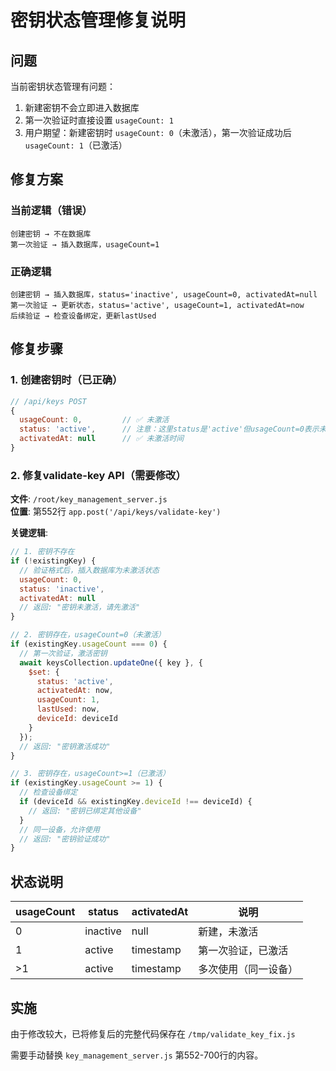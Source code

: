 # 密钥状态管理修复说明

## 问题
当前密钥状态管理有问题：
1. 新建密钥不会立即进入数据库
2. 第一次验证时直接设置 `usageCount: 1`
3. 用户期望：新建密钥时 `usageCount: 0`（未激活），第一次验证成功后 `usageCount: 1`（已激活）

## 修复方案

### 当前逻辑（错误）
```
创建密钥 → 不在数据库
第一次验证 → 插入数据库，usageCount=1
```

### 正确逻辑
```
创建密钥 → 插入数据库，status='inactive', usageCount=0, activatedAt=null
第一次验证 → 更新状态，status='active', usageCount=1, activatedAt=now
后续验证 → 检查设备绑定，更新lastUsed
```

## 修复步骤

### 1. 创建密钥时（已正确）
```javascript
// /api/keys POST
{
  usageCount: 0,         // ✅ 未激活
  status: 'active',      // 注意：这里status是'active'但usageCount=0表示未激活
  activatedAt: null      // ✅ 未激活时间
}
```

### 2. 修复validate-key API（需要修改）

**文件**: `/root/key_management_server.js`  
**位置**: 第552行 `app.post('/api/keys/validate-key')`  

**关键逻辑**:
```javascript
// 1. 密钥不存在
if (!existingKey) {
  // 验证格式后，插入数据库为未激活状态
  usageCount: 0,
  status: 'inactive',
  activatedAt: null
  // 返回: "密钥未激活，请先激活"
}

// 2. 密钥存在，usageCount=0（未激活）
if (existingKey.usageCount === 0) {
  // 第一次验证，激活密钥
  await keysCollection.updateOne({ key }, {
    $set: {
      status: 'active',
      activatedAt: now,
      usageCount: 1,
      lastUsed: now,
      deviceId: deviceId
    }
  });
  // 返回: "密钥激活成功"
}

// 3. 密钥存在，usageCount>=1（已激活）
if (existingKey.usageCount >= 1) {
  // 检查设备绑定
  if (deviceId && existingKey.deviceId !== deviceId) {
    // 返回: "密钥已绑定其他设备"
  }
  // 同一设备，允许使用
  // 返回: "密钥验证成功"
}
```

## 状态说明

| usageCount | status | activatedAt | 说明 |
|-----------|--------|-------------|------|
| 0 | inactive | null | 新建，未激活 |
| 1 | active | timestamp | 第一次验证，已激活 |
| >1 | active | timestamp | 多次使用（同一设备）|

## 实施

由于修改较大，已将修复后的完整代码保存在 `/tmp/validate_key_fix.js`

需要手动替换 `key_management_server.js` 第552-700行的内容。

